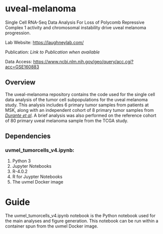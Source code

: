 # uveal-melanoma
Single Cell RNA-Seq Data Analysis For Loss of Polycomb Repressive Complex 1 activity and chromosomal instability drive uveal melanoma progression.

Lab Website: https://laughneylab.com/

Publication: *Link to Publication when available*

Data Access:    https://www.ncbi.nlm.nih.gov/geo/query/acc.cgi?acc=GSE160883


## Overview
The uveal-melanoma repository contains the code used for the single cell data analysis of the tumor cell subpopulations for the uveal melanoma study. This analysis includes 6 primary tumor samples from patients at MSK, along with an independent cohort of 8 primary tumor samples from [*Durante et al*](https://www.nature.com/articles/s41467-019-14256-1). A brief analysis was also performed on the reference cohort of 80 primary uveal melanoma sample from the TCGA study. 


## Dependencies
### uvmel_tumorcells_v4.ipynb:
  1. Python 3
  2. Jupyter Notebooks
  3. R-4.0.2
  4. R for Juypter Notebooks
  5. The uvmel Docker image


# Guide
The uvmel_tumorcells_v4.ipynb notebook is the Python notebook used for the main analyses and figure generation. This notebook can be run within a container spun from the uvmel Docker image.
